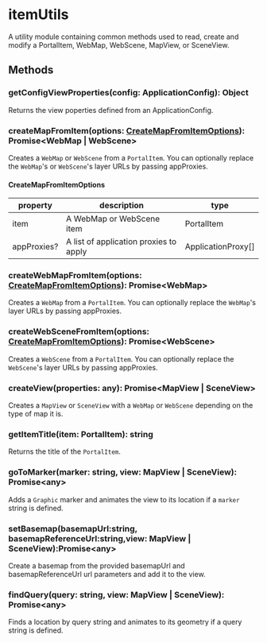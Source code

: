 # itemUtils

A utility module containing common methods used to read, create and modify a PortalItem, WebMap, WebScene, MapView, or SceneView.

## Methods

### getConfigViewProperties(config: ApplicationConfig): Object

Returns the view poperties defined from an ApplicationConfig.

### createMapFromItem(options: [CreateMapFromItemOptions](#createmapfromitemoptions)): Promise&lt;WebMap | WebScene&gt;

Creates a `WebMap` or `WebScene` from a `PortalItem`. You can optionally replace the `WebMap`'s or `WebScene`'s layer URLs by passing appProxies.

#### CreateMapFromItemOptions

|property|description|type|
|---|---|---|
|item|A WebMap or WebScene item|PortalItem|
|appProxies?|A list of application proxies to apply|ApplicationProxy[]|

### createWebMapFromItem(options: [CreateMapFromItemOptions](#createmapfromitemoptions)): Promise&lt;WebMap&gt;

Creates a `WebMap` from a `PortalItem`. You can optionally replace the `WebMap`'s layer URLs by passing appProxies.

### createWebSceneFromItem(options: [CreateMapFromItemOptions](#createmapfromitemoptions)): Promise&lt;WebScene&gt;

Creates a `WebScene` from a `PortalItem`. You can optionally replace the `WebScene`'s layer URLs by passing appProxies.

### createView(properties: any): Promise&lt;MapView | SceneView&gt;

Creates a `MapView` or `SceneView` with a `WebMap` or `WebScene` depending on the type of map it is.

### getItemTitle(item: PortalItem): string

Returns the title of the `PortalItem`.

### goToMarker(marker: string, view: MapView | SceneView): Promise&lt;any&gt;

Adds a `Graphic` marker and animates the view to its location if a `marker` string is defined.

### setBasemap(basemapUrl:string, basemapReferenceUrl:string,view: MapView | SceneView):Promise&lt;any&gt;
Create a basemap from the provided basemapUrl and basemapReferenceUrl url parameters and add it to the view. 

### findQuery(query: string, view: MapView | SceneView): Promise&lt;any&gt;

Finds a location by query string and animates to its geometry if a query string is defined.

